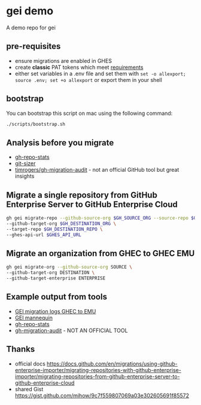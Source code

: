 # gei demo
A demo repo for gei

## pre-requisites
- ensure migrations are enabled in GHES
- create **classic** PAT tokens which meet [requirements](https://docs.github.com/en/enterprise-server@3.8/migrations/using-github-enterprise-importer/preparing-to-migrate-with-github-enterprise-importer/managing-access-for-github-enterprise-importer#personal-access-tokens-for-github-products)
- either set variables in a .env file and set them with `set -o allexport; source .env; set +o allexport` or export them in your shell


## bootstrap
You can bootstrap this script on mac using the following command:
```bash
./scripts/bootstrap.sh
```

## Analysis before you migrate
- [gh-repo-stats](https://github.com/mona-actions/gh-repo-stats/)
- [git-sizer](https://github.com/github/git-sizer#getting-started)
- [timrogers/gh-migration-audit](https://github.com/timrogers/gh-migration-audit) - not an official GitHub tool but great insights

## Migrate a single repository from GitHub Enterprise Server to GitHub Enterprise Cloud
```bash
gh gei migrate-repo --github-source-org $GH_SOURCE_ORG --source-repo $GH_SOURCE_REPO \
--github-target-org $GH_DESTINATION_ORG \
--target-repo $GH_DESTINATION_REPO \
--ghes-api-url $GHES_API_URL
```

## Migrate an organization from GHEC to GHEC EMU
```bash
gh gei migrate-org --github-source-org SOURCE \
--github-target-org DESTINATION \
--github-target-enterprise ENTERPRISE
```
## Example output from tools
- [GEI migration logs GHEC to EMU](./examples/gei-output/)
- [GEI mannequin](./examples/gei-output/our-ghec-org1-migrated-mannequin.csv)
- [gh-repo-stats](./examples/gh-repo-stats/)
- [gh-migration-audit](./examples/gh-migration-audit/gitstua-labs-migration-audit.csv) - NOT AN OFFICIAL TOOL


## Thanks
- official docs
https://docs.github.com/en/migrations/using-github-enterprise-importer/migrating-repositories-with-github-enterprise-importer/migrating-repositories-from-github-enterprise-server-to-github-enterprise-cloud
- shared Gist https://gist.github.com/mihow/9c7f559807069a03e302605691f85572

